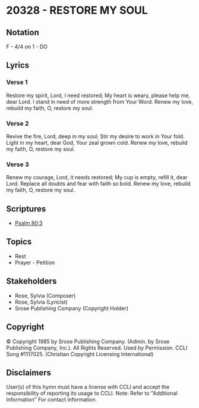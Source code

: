 # 20328 - RESTORE MY SOUL

## Notation

F - 4/4 on 1 - DO

## Lyrics

### Verse 1

Restore my spirit, Lord, I need restored; My heart is weary, please help me, dear Lord. I stand in need of more strength from Your Word. Renew my love, rebuild my faith, O, restore my soul.

### Verse 2

Revive the fire, Lord, deep in my soul; Stir my desire to work in Your fold. Light in my heart, dear God, Your zeal grown cold. Renew my love, rebuild my faith, O, restore my soul.

### Verse 3

Renew my courage, Lord, it needs restored;  My cup is empty, refill it, dear Lord.  Replace all doubts and fear with faith so bold. Renew my love, rebuild my faith, O, restore my soul.


## Scriptures

- [Psalm 80:3](https://www.biblegateway.com/passage/?search=Psalm%2080%3A3)

## Topics

- Rest
- Prayer - Petition

## Stakeholders

- Rose, Sylvia (Composer)
- Rose, Sylvia (Lyricist)
- Srose Publishing Company (Copyright Holder)

## Copyright

© Copyright 1985 by Srose Publishing Company. (Admin. by Srose Publishing Company, Inc.). All Rights Reserved. Used by Permission. CCLI Song #1117025.
(Christian Copyright Licensing International)

## Disclaimers

User(s) of this hymn must have a license with CCLI and accept the responsibility of reporting its usage to CCLI.
Note: Refer to "Additional Information" For contact information.

